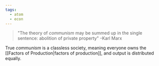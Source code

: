 ```yaml
---
tags:
  - atom
  - econ
---
```

> "The theory of *communism* may be summed up in the single sentence: abolition of private property"
> -Karl Marx

True *communism* is a classless society, meaning everyone owns the [[Factors of Production|factors of production]], and output is distributed equally.